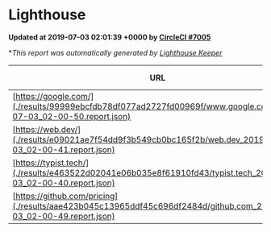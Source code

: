 
# Lighthouse

**Updated at 2019-07-03 02:01:39 +0000 by [CircleCI #7005](https://circleci.com/gh/ItinerisLtd/lighthouse-keeper-example/7005)**

**This report was automatically generated by [Lighthouse Keeper](https://github.com/itinerisltd/lighthouse-keeper)*

| URL | Performance | Accessibility | Best Practices | SEO | PWA | Updated At |
| --- | --- | --- | --- | --- | --- | --- |
| [https://google.com/](./results/99999ebcfdb78df077ad2727fd00969f/www.google.com_2019-07-03_02-00-50.report.json) | 0.94 | 0.86 | 0.93 | 0.82 | 0.56 | 2019-07-03T02:00:50.543Z |
| [https://web.dev/](./results/e09021ae7f54dd9f3b549cb0bc165f2b/web.dev_2019-07-03_02-00-41.report.json) | 0.91 | 0.9 | 1 | 0.97 | 1 | 2019-07-03T02:00:41.807Z |
| [https://typist.tech/](./results/e463522d02041e06b035e8f61910fd43/typist.tech_2019-07-03_02-00-40.report.json) | 1 |  |  |  |  | 2019-07-03T02:00:40.012Z |
| [https://github.com/pricing](./results/aae423b045c13965ddf45c696df2484d/github.com_2019-07-03_02-00-49.report.json) | 0.81 | 0.93 | 0.93 | 0.92 | 0.56 | 2019-07-03T02:00:49.303Z |
